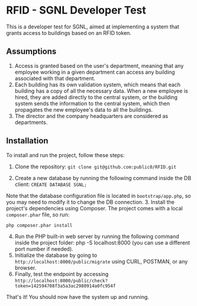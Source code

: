 # RFID - SGNL Developer Test

This is a developer test for SGNL, aimed at implementing a system that grants access to buildings based on an RFID token.

## Assumptions

1. Access is granted based on the user's department, meaning that any employee working in a given department can access any building associated with that department.
2. Each building has its own validation system, which means that each building has a copy of all the necessary data. When a new employee is hired, they are added directly to the central system, or the building system sends the information to the central system, which then propagates the new employee's data to all the buildings.
3. The director and the company headquarters are considered as departments.

## Installation

To install and run the project, follow these steps:

1. Clone the repository: 
```git clone git@github.com:public0/RFID.git```

2. Create a new database by running the following command inside the DB client: 
```CREATE DATABASE SGNL;```

Note that the database configuration file is located in `bootstrap/app.php`, so you may need to modify it to change the DB connection.
3. Install the project's dependencies using Composer. The project comes with a local `composer.phar` file, so run: 

```php composer.phar install```

4. Run the PHP built-in web server by running the following command inside the project folder: 
php -S localhost:8000
(you can use a different port number if needed).
5. Initialize the database by going to `http://localhost:8000/public/migrate` using CURL, POSTMAN, or any browser.
6. Finally, test the endpoint by accessing `http://localhost:8000/public/check?token=142594708f3a5a3ac2980914a0fc954f`

That's it! You should now have the system up and running.
